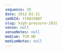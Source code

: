 ```yaml
---
sequence: 25
date: 2012-01-21
imdbId: tt0023007
slug: high-pressure-1932
venue: null
venueNotes: null
medium: TCM HD
mediumNotes: null
---
```

